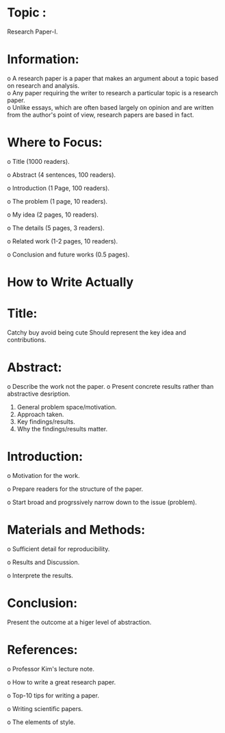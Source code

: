 # Topic :
Research Paper-I.  

# Information:  
o A research paper is a paper that makes an argument about a topic based on research and analysis.   
o Any paper requiring the writer to research a particular topic is a research paper.   
o Unlike essays, which are often based largely on opinion and are written from the author's point of view, research papers are based in fact.  

# Where to Focus:

o Title (1000 readers). 

o Abstract (4 sentences, 100 readers). 

o Introduction (1 Page, 100 readers). 

o The problem (1 page, 10 readers). 

o My idea (2 pages, 10 readers). 

o The details (5 pages, 3 readers). 

o Related work (1-2 pages, 10 readers). 

o Conclusion and future works (0.5 pages). 

# How to Write Actually
# Title:  

Catchy buy avoid being cute Should represent the key idea and contributions.  

# Abstract:  
o Describe the work not the paper. 
o Present concrete results rather than abstractive desription. 
1. General problem space/motivation. 
2. Approach taken. 
3. Key findings/results. 
4. Why the findings/results matter. 

# Introduction:  
o Motivation for the work. 

o Prepare readers for the structure of the paper.   

o Start broad and progrssively narrow down to the issue (problem). 

# Materials and Methods:

o Sufficient detail for reproducibility. 

o Results and Discussion. 

o Interprete the results. 

# Conclusion:
Present the outcome at a higer level of abstraction.  

# References:  
o Professor Kim's lecture note.   

o How to write a great research paper. 

o Top-10 tips for writing a paper. 

o Writing scientific papers. 

o The elements of style. 
